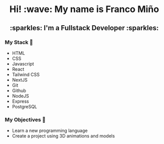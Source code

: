  <h1 align='center'>Hi! :wave: My name is Franco Miño</h1>
<h2 align='center'>:sparkles: I'm a Fullstack Developer :sparkles:</h2>

### My Stack :briefcase:
- HTML
- CSS
- Javascript
- React
- Tailwind CSS
- NextJS
- Git
- Github
- NodeJS
- Express
- PostgreSQL

### My Objectives :memo:
- Learn a new programming language
- Create a project using 3D animations and models

